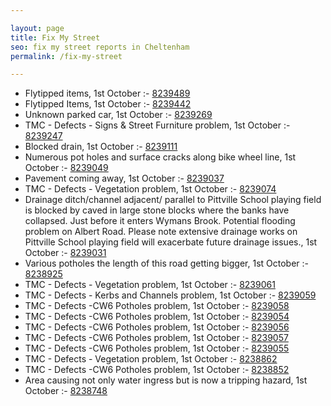 ```yaml
---

layout: page
title: Fix My Street
seo: fix my street reports in Cheltenham
permalink: /fix-my-street

---
```


<!-- fix_marker starts -->

- Flytipped items, 1st October :- [8239489](https://www.fixmystreet.com/report/8239489)
- Flytipped Items, 1st October :- [8239442](https://www.fixmystreet.com/report/8239442)
- Unknown parked car, 1st October :- [8239269](https://www.fixmystreet.com/report/8239269)
- TMC - Defects - Signs & Street Furniture problem, 1st October :- [8239247](https://www.fixmystreet.com/report/8239247)
- Blocked drain, 1st October :- [8239111](https://www.fixmystreet.com/report/8239111)
- Numerous pot holes and surface cracks along bike wheel line, 1st October :- [8239049](https://www.fixmystreet.com/report/8239049)
- Pavement coming away, 1st October :- [8239037](https://www.fixmystreet.com/report/8239037)
- TMC - Defects - Vegetation problem, 1st October :- [8239074](https://www.fixmystreet.com/report/8239074)
- Drainage ditch/channel adjacent/ parallel to Pittville School playing field is blocked by caved in large stone blocks where the banks have collapsed. Just before it enters Wymans Brook. Potential flooding problem on Albert Road. Please note extensive drainage works on Pittville School playing field will exacerbate future drainage issues., 1st October :- [8239031](https://www.fixmystreet.com/report/8239031)
- Various potholes the length of this road getting bigger, 1st October :- [8238925](https://www.fixmystreet.com/report/8238925)
- TMC - Defects - Vegetation problem, 1st October :- [8239061](https://www.fixmystreet.com/report/8239061)
- TMC - Defects - Kerbs and Channels problem, 1st October :- [8239059](https://www.fixmystreet.com/report/8239059)
- TMC - Defects -CW6 Potholes  problem, 1st October :- [8239058](https://www.fixmystreet.com/report/8239058)
- TMC - Defects -CW6 Potholes  problem, 1st October :- [8239054](https://www.fixmystreet.com/report/8239054)
- TMC - Defects -CW6 Potholes  problem, 1st October :- [8239056](https://www.fixmystreet.com/report/8239056)
- TMC - Defects -CW6 Potholes  problem, 1st October :- [8239057](https://www.fixmystreet.com/report/8239057)
- TMC - Defects -CW6 Potholes  problem, 1st October :- [8239055](https://www.fixmystreet.com/report/8239055)
- TMC - Defects - Vegetation problem, 1st October :- [8238862](https://www.fixmystreet.com/report/8238862)
- TMC - Defects -CW6 Potholes  problem, 1st October :- [8238852](https://www.fixmystreet.com/report/8238852)
- Area causing not only water ingress but is now a tripping hazard, 1st October :- [8238748](https://www.fixmystreet.com/report/8238748)

<!-- fix_marker ends -->
